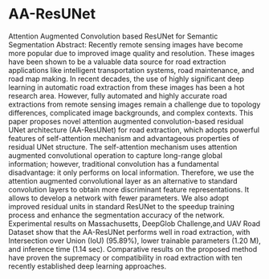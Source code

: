 # AA-ResUNet
Attention Augmented Convolution based ResUNet for Semantic Segmentation 
Abstract: Recently remote sensing images have become more popular due to improved image quality and resolution. These images have been shown to be a valuable data source for road extraction applications like intelligent transportation systems, road maintenance, and road map making. In recent decades, the use of highly significant deep learning in automatic road extraction from these images has been a hot research area. However, fully automated and highly accurate road extractions from remote sensing images remain a challenge due to topology differences, complicated image backgrounds, and complex contexts. This paper proposes novel attention augmented convolution-based residual UNet architecture (AA-ResUNet) for road extraction, which adopts powerful features of self-attention mechanism and advantageous properties of residual UNet structure. The self-attention mechanism uses attention augmented convolutional operation to capture long-range global information; however, traditional convolution has a fundamental disadvantage: it only performs on local information. Therefore, we use the attention augmented convolutional layer as an alternative to standard convolution layers to obtain more discriminant feature representations. It allows to develop a network with fewer parameters. We also adopt improved residual units in standard ResUNet to the speedup training process and enhance the segmentation accuracy of the network. Experimental results on Massachusetts, DeepGlob Challenge,and UAV Road Dataset show that the AA-ResUNet performs well in road extraction, with Intersection over Union (IoU) (95.89%), lower trainable parameters (1.20 M), and inference time (1.14 sec). Comparative results on the proposed method have proven the supremacy or compatibility in road extraction with ten recently established deep learning approaches.

